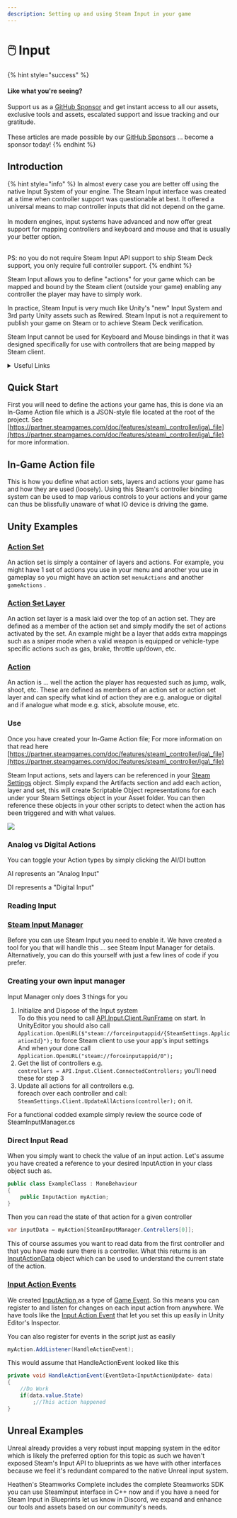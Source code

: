 ```yaml
---
description: Setting up and using Steam Input in your game
---
```


# 🖱️ Input

{% hint style="success" %}
#### Like what you're seeing?

Support us as a [GitHub Sponsor](../become-a-sponsor/) and get instant access to all our assets, exclusive tools and assets, escalated support and issue tracking and our gratitude.\
\
These articles are made possible by our [GitHub Sponsors](../become-a-sponsor/) ... become a sponsor today!
{% endhint %}

## Introduction

{% hint style="info" %}
In almost every case you are better off using the native Input System of your engine. The Steam Input interface was created at a time when controller support was questionable at best. It offered a universal means to map controller inputs that did not depend on the game.\
\
In modern engines, input systems have advanced and now offer great support for mapping controllers and keyboard and mouse and that is usually your better option.

\
PS: no you do not require Steam Input API support to ship Steam Deck support, you only require full controller support.
{% endhint %}

Steam Input allows you to define "actions" for your game which can be mapped and bound by the Steam client (outside your game) enabling any controller the player may have to simply work.

In practice, Steam Input is very much like Unity's "new" Input System and 3rd party Unity assets such as Rewired. Steam Input is not a requirement to publish your game on Steam or to achieve Steam Deck verification.

Steam Input cannot be used for Keyboard and Mouse bindings in that it was designed specifically for use with controllers that are being mapped by Steam client.

<details>

<summary>Useful Links</summary>

* Valve's Documentation\
  [https://partner.steamgames.com/doc/features/steam\_controller](https://partner.steamgames.com/doc/features/steam\_controller)
* In-Game Action File Documentation\
  [https://partner.steamgames.com/doc/features/steam\_controller/iga\_file](https://partner.steamgames.com/doc/features/steam\_controller/iga\_file)

</details>

## Quick Start

First you will need to define the actions your game has, this is done via an In-Game Action file which is a JSON-style file located at the root of the project. See [https://partner.steamgames.com/doc/features/steam\_controller/iga\_file](https://partner.steamgames.com/doc/features/steam\_controller/iga\_file) for more information.

## In-Game Action file

This is how you define what action sets, layers and actions your game has and how they are used (loosely). Using this Steam's controller binding system can be used to map various controls to your actions and your game can thus be blissfully unaware of what IO device is driving the game.

## Unity Examples

### [Action Set](../toolkit-for-steamworks-sdk/unity/classes-and-structs/input-action-set.md)

An action set is simply a container of layers and actions. For example, you might have 1 set of actions you use in your menu and another you use in gameplay so you might have an action set `menuActions` and another `gameActions` .

### [Action Set Layer](../toolkit-for-steamworks-sdk/unity/classes-and-structs/input-action-set-layer.md)

An action set layer is a mask laid over the top of an action set. They are defined as a member of the action set and simply modify the set of actions activated by the set. An example might be a layer that adds extra mappings such as a sniper mode when a valid weapon is equipped or vehicle-type specific actions such as gas, brake, throttle up/down, etc.

### [Action](../toolkit-for-steamworks-sdk/unity/classes-and-structs/input-action.md)

An action is ... well the action the player has requested such as jump, walk, shoot, etc. These are defined as members of an action set or action set layer and can specify what kind of action they are e.g. analogue or digital and if analogue what mode e.g. stick, absolute mouse, etc.

### Use

Once you have created your In-Game Action file; For more information on that read here [https://partner.steamgames.com/doc/features/steam\_controller/iga\_file](https://partner.steamgames.com/doc/features/steam\_controller/iga\_file)

Steam Input actions, sets and layers can be referenced in your [Steam Settings](../toolkit-for-steamworks-sdk/unity/classes-and-structs/steam-settings/) object. Simply expand the Artifacts section and add each action, layer and set, this will create Scriptable Object representations for each under your Steam Settings object in your Asset folder. You can then reference these objects in your other scripts to detect when the action has been triggered and with what values.

![](<../.gitbook/assets/image (158) (1) (1) (1).png>)

### Analog vs Digital Actions

You can toggle your Action types by simply clicking the AI/DI button

AI represents an "Analog Input"

DI represents a "Digital Input"

### Reading Input

### [Steam Input Manager](../toolkit-for-steamworks-sdk/unity/components/steam-input-manager.md)

Before you can use Steam Input you need to enable it. We have created a tool for you that will handle this ... see Steam Input Manager for details. Alternatively, you can do this yourself with just a few lines of code if you prefer.

### Creating your own input manager

Input Manager only does 3 things for you

1. Initialize and Dispose of the Input system\
   To do this you need to call [API.Input.Client.RunFrame](../toolkit-for-steamworks-sdk/unity/api/input.client.md#run-frame) on start. In UnityEditor you should also call `Application.OpenURL($"steam://forceinputappid/{SteamSettings.ApplicationId}");` to force Steam client to use your app's input settings\
   And when your done call `Application.OpenURL("steam://forceinputappid/0");`
2. Get the list of controllers e.g.\
   `controllers = API.Input.Client.ConnectedControllers;` you'll need these for step 3
3. Update all actions for all controllers e.g.\
   foreach over each controller and call: `SteamSettings.Client.UpdateAllActions(controller);` on it.

For a functional codded example simply review the source code of SteamInputManager.cs

### Direct Input Read

When you simply want to check the value of an input action. Let's assume you have created a reference to your desired InputAction in your class object such as.

```csharp
public class ExampleClass : MonoBehaviour
{
    public InputAction myAction;
}
```

Then you can read the state of that action for a given controller&#x20;

```csharp
var inputData = myAction[SteamInputManager.Controllers[0]];
```

This of course assumes you want to read data from the first controller and that you have made sure there is a controller. What this returns is an [InputActionData](broken-reference) object which can be used to understand the current state of the action.

### [Input Action Events](../toolkit-for-steamworks-sdk/unity/components/input-action-event.md)

We created [InputAction ](../toolkit-for-steamworks-sdk/unity/classes-and-structs/input-action.md)as a type of [Game Event](../assets/system-core/game-events.md). So this means you can register to and listen for changes on each input action from anywhere. We have tools like the [Input Action Event](../toolkit-for-steamworks-sdk/unity/components/input-action-event.md) that let you set this up easily in Unity Editor's Inspector.

You can also register for events in the script just as easily

```csharp
myAction.AddListener(HandleActionEvent);
```

This would assume that HandleActionEvent looked like this

```csharp
private void HandleActionEvent(EventData<InputActionUpdate> data)
{
    //Do Work
    if(data.value.State)
        ;//This action happened
}
```

## Unreal Examples

Unreal already provides a very robust input mapping system in the editor which is likely the preferred option for this topic as such we haven't exposed Steam's Input API to blueprints as we have with other interfaces because we feel it's redundant compared to the native Unreal input system.

Heathen's Steamworks Complete includes the complete Steamworks SDK you can use SteamInput interface in C++ now and if you have a need for Steam Input in Blueprints let us know in Discord, we expand and enhance our tools and assets based on our community's needs.
